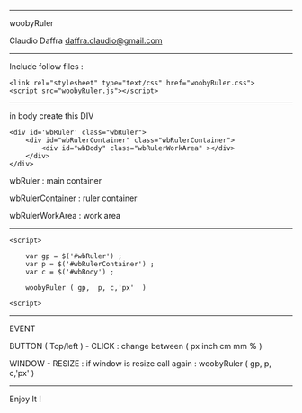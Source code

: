 
---------------------------------------------------------- 
woobyRuler 

Claudio Daffra
daffra.claudio@gmail.com

----------------------------------------------------------

Include follow files :

	<link rel="stylesheet" type="text/css" href="woobyRuler.css">
	<script src="woobyRuler.js"></script>

	
----------------------------------------------------------
	
in body create this DIV

	<div id='wbRuler' class="wbRuler"> 
		<div id="wbRulerContainer" class="wbRulerContainer">
			<div id="wbBody" class="wbRulerWorkArea" ></div> 
		</div>
	</div>
	
	
wbRuler 			: main container
 
wbRulerContainer 	: ruler container

wbRulerWorkArea 	: work area


----------------------------------------------------------

	<script>

		var gp = $('#wbRuler') ;
		var p = $('#wbRulerContainer') ;
		var c = $('#wbBody') ;

		woobyRuler ( gp,  p, c,'px'  )

	<script>

----------------------------------------------------------	

EVENT

BUTTON ( Top/left )	 -  CLICK : change between  ( px inch cm mm % )

WINDOW  - RESIZE  :
if window is resize call again  : woobyRuler ( gp,  p, c,'px'  )

----------------------------------------------------------

Enjoy It !

